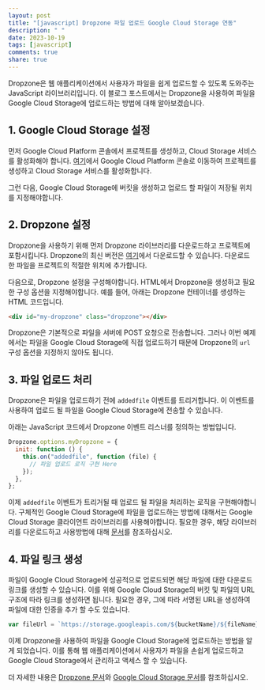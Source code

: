 ```yaml
---
layout: post
title: "[javascript] Dropzone 파일 업로드 Google Cloud Storage 연동"
description: " "
date: 2023-10-19
tags: [javascript]
comments: true
share: true
---
```


Dropzone은 웹 애플리케이션에서 사용자가 파일을 쉽게 업로드할 수 있도록 도와주는 JavaScript 라이브러리입니다. 이 블로그 포스트에서는 Dropzone을 사용하여 파일을 Google Cloud Storage에 업로드하는 방법에 대해 알아보겠습니다.

## 1. Google Cloud Storage 설정

먼저 Google Cloud Platform 콘솔에서 프로젝트를 생성하고, Cloud Storage 서비스를 활성화해야 합니다. [여기](https://console.cloud.google.com/)에서 Google Cloud Platform 콘솔로 이동하여 프로젝트를 생성하고 Cloud Storage 서비스를 활성화합니다.

그런 다음, Google Cloud Storage에 버킷을 생성하고 업로드 할 파일이 저장될 위치를 지정해야합니다.

## 2. Dropzone 설정

Dropzone을 사용하기 위해 먼저 Dropzone 라이브러리를 다운로드하고 프로젝트에 포함시킵니다. Dropzone의 최신 버전은 [여기](https://www.dropzonejs.com/)에서 다운로드할 수 있습니다. 다운로드 한 파일을 프로젝트의 적절한 위치에 추가합니다.

다음으로, Dropzone 설정을 구성해야합니다. HTML에서 Dropzone을 생성하고 필요한 구성 옵션을 지정해야합니다. 예를 들어, 아래는 Dropzone 컨테이너를 생성하는 HTML 코드입니다.

```html
<div id="my-dropzone" class="dropzone"></div>
```

Dropzone은 기본적으로 파일을 서버에 POST 요청으로 전송합니다. 그러나 이번 예제에서는 파일을 Google Cloud Storage에 직접 업로드하기 때문에 Dropzone의 `url` 구성 옵션을 지정하지 않아도 됩니다.

## 3. 파일 업로드 처리

Dropzone은 파일을 업로드하기 전에 `addedfile` 이벤트를 트리거합니다. 이 이벤트를 사용하여 업로드 될 파일을 Google Cloud Storage에 전송할 수 있습니다.

아래는 JavaScript 코드에서 Dropzone 이벤트 리스너를 정의하는 방법입니다.

```javascript
Dropzone.options.myDropzone = {
  init: function () {
    this.on("addedfile", function (file) {
      // 파일 업로드 로직 구현 Here
    });
  },
};
```

이제 `addedfile` 이벤트가 트리거될 때 업로드 될 파일을 처리하는 로직을 구현해야합니다. 구체적인 Google Cloud Storage에 파일을 업로드하는 방법에 대해서는 Google Cloud Storage 클라이언트 라이브러리를 사용해야합니다. 필요한 경우, 해당 라이브러리를 다운로드하고 사용방법에 대해 [문서](https://cloud.google.com/nodejs/docs/reference/storage/2.3.x)를 참조하십시오.

## 4. 파일 링크 생성

파일이 Google Cloud Storage에 성공적으로 업로드되면 해당 파일에 대한 다운로드 링크를 생성할 수 있습니다. 이를 위해 Google Cloud Storage의 버킷 및 파일의 URL 구조에 따라 링크를 생성하면 됩니다. 필요한 경우, 그에 따라 서명된 URL을 생성하여 파일에 대한 인증을 추가 할 수도 있습니다.

```javascript
var fileUrl = `https://storage.googleapis.com/${bucketName}/${fileName}`;
```

이제 Dropzone을 사용하여 파일을 Google Cloud Storage에 업로드하는 방법을 알게 되었습니다. 이를 통해 웹 애플리케이션에서 사용자가 파일을 손쉽게 업로드하고 Google Cloud Storage에서 관리하고 액세스 할 수 있습니다.

더 자세한 내용은 [Dropzone 문서](https://www.dropzonejs.com/)와 [Google Cloud Storage 문서](https://cloud.google.com/storage/docs/)를 참조하십시오.